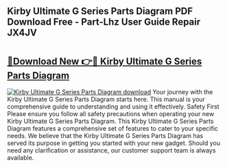 ## Kirby Ultimate G Series Parts Diagram PDF Download Free - Part-Lhz User Guide Repair JX4JV

# <h2><a href="http://dfrtpp.blite.top/?on=Kirby+Ultimate+G+Series+Parts+Diagram">🔗Download New 👉🔴 Kirby Ultimate G Series Parts Diagram</a></h2>

[![Kirby Ultimate G Series Parts Diagram download](https://i.imgur.com/lujVjoI.png)](http://dfrtpp.blite.top/?on=Kirby+Ultimate+G+Series+Parts+Diagram)
Your journey with the Kirby Ultimate G Series Parts Diagram starts here. This manual is your comprehensive guide to understanding and using it effectively. Safety First Please ensure you follow all safety precautions when operating your new Kirby Ultimate G Series Parts Diagram. This Kirby Ultimate G Series Parts Diagram features a comprehensive set of features to cater to your specific needs. We believe that the Kirby Ultimate G Series Parts Diagram has served its purpose in getting you started with your new gadget. Should you need any clarification or assistance, our customer support team is always available.
